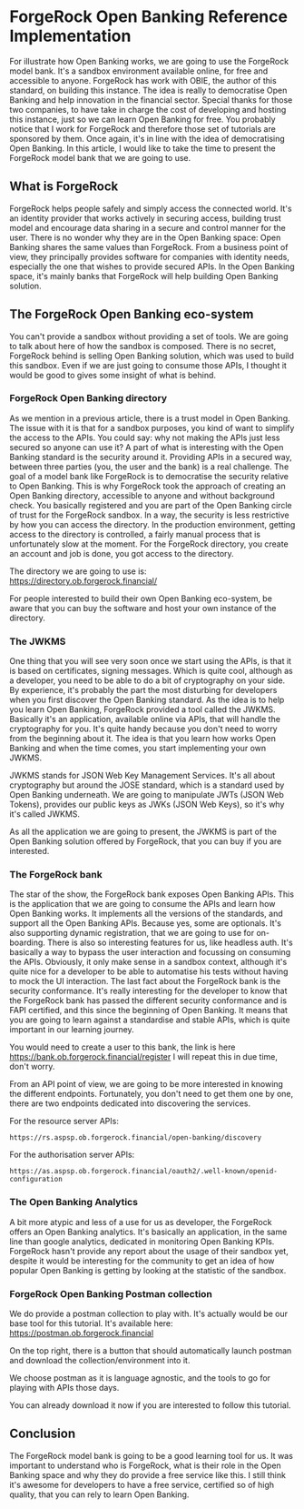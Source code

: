 # ForgeRock Open Banking Reference Implementation

For illustrate how Open Banking works, we are going to use the ForgeRock model bank. It's a sandbox environment available online, for free and accessible to anyone.
ForgeRock has work with OBIE, the author of this standard, on building this instance. The idea is really to democratise Open Banking and help innovation in the financial sector.
Special thanks for those two companies, to have take in charge the cost of developing and hosting this instance, just so we can learn Open Banking for free.
You probably notice that I work for ForgeRock and therefore those set of tutorials are sponsored by them. Once again, it's in line with the idea of democratising Open Banking.
In this article, I would like to take the time to present the ForgeRock model bank that we are going to use.

## What is ForgeRock

ForgeRock helps people safely and simply access the connected world. It's an identity provider that works actively in securing access, building trust model and encourage data sharing in a secure and control manner for the user.
There is no wonder why they are in the Open Banking space: Open Banking shares the same values than ForgeRock.
From a business point of view, they principally provides software for companies with identity needs, especially the one that wishes to provide secured APIs. In the Open Banking space, it's mainly banks that ForgeRock will help building Open Banking solution.

## The ForgeRock Open Banking eco-system

You can't provide a sandbox without providing a set of tools. We are going to talk about here of how the sandbox is composed.
There is no secret, ForgeRock behind is selling Open Banking solution, which was used to build this sandbox.
Even if we are just going to consume those APIs, I thought it would be good to gives some insight of what is behind.

### ForgeRock Open Banking directory

As we mention in a previous article, there is a trust model in Open Banking. The issue with it is that for a sandbox purposes, you kind of want to simplify the access to the APIs.
You could say: why not making the APIs just less secured so anyone can use it? 
A part of what is interesting with the Open Banking standard is the security around it. Providing APIs in a secured way, between three parties (you, the user and the bank) is a real challenge.
The goal of a model bank like ForgeRock is to democratise the security relative to Open Banking.
This is why ForgeRock took the approach of creating an Open Banking directory, accessible to anyone and without background check.
You basically registered and you are part of the Open Banking circle of trust for the ForgeRock sandbox.
In a way, the security is less restrictive by how you can access the directory. In the production environment, getting access to the directory is controlled, a fairly manual process that is unfortunately slow at the moment. 
For the ForgeRock directory, you create an account and job is done, you got access to the directory.

The directory we are going to use is:
https://directory.ob.forgerock.financial/

For people interested to build their own Open Banking eco-system, be aware that you can buy the software and host your own instance of the directory.


### The JWKMS

One thing that you will see very soon once we start using the APIs, is that it is based on certificates, signing messages.
Which is quite cool, although as a developer, you need to be able to do a bit of cryptography on your side.
By experience, it's probably the part the most disturbing for developers when you first discover the Open Banking standard.
As the idea is to help you learn Open Banking, ForgeRock provided a tool called the JWKMS.
Basically it's an application, available online via APIs, that will handle the cryptography for you.
It's quite handy because you don't need to worry from the beginning about it. The idea is that you learn how works Open Banking and when the time comes, you start implementing your own JWKMS.

JWKMS stands for JSON Web Key Management Services. It's all about cryptography but around the JOSE standard, which is a standard used by Open Banking underneath.
We are going to manipulate JWTs (JSON Web Tokens), provides our public keys as JWKs (JSON Web Keys), so it's why it's called JWKMS.

As all the application we are going to present, the JWKMS is part of the Open Banking solution offered by ForgeRock, that you can buy if you are interested.


### The ForgeRock bank

The star of the show, the ForgeRock bank exposes Open Banking APIs. This is the application that we are going to consume the APIs and learn how Open Banking works.
It implements all the versions of the standards, and support all the Open Banking APIs. Because yes, some are optionals.
It's also supporting dynamic registration, that we are going to use for on-boarding.
There is also so interesting features for us, like headless auth. It's basically a way to bypass the user interaction and focussing on consuming the APIs. Obviously, it only make sense in a sandbox context, although it's quite nice for a developer to be able to automatise his tests without having to mock the UI interaction.
The last fact about the ForgeRock bank is the security conformance. It's really interesting for the developer to know that the ForgeRock bank has passed the different security conformance and is FAPI certified, and this since the beginning of Open Banking. It means that you are going to learn against a standardise and stable APIs, which is quite important in our learning journey.

You would need to create a user to this bank, the link is here
https://bank.ob.forgerock.financial/register
I will repeat this in due time, don't worry.

From an API point of view, we are going to be more interested in knowing the different endpoints.
Fortunately, you don't need to get them one by one, there are two endpoints dedicated into discovering the services.

For the resource server APIs:
```
https://rs.aspsp.ob.forgerock.financial/open-banking/discovery
```

For the authorisation server APIs:
```
https://as.aspsp.ob.forgerock.financial/oauth2/.well-known/openid-configuration
```

### The Open Banking Analytics

A bit more atypic and less of a use for us as developer, the ForgeRock offers an Open Banking analytics. It's basically an application, in the same line than google analytics, dedicated in monitoring Open Banking KPIs. 
ForgeRock hasn't provide any report about the usage of their sandbox yet, despite it would be interesting for the community to get an idea of how popular Open Banking is getting by looking at the statistic of the sandbox.

### ForgeRock Open Banking Postman collection

We do provide a postman collection to play with. It's actually would be our base tool for this tutorial.
It's available here:
https://postman.ob.forgerock.financial

On the top right, there is a button that should automatically launch postman and download the collection/environment into it.

We choose postman as it is language agnostic, and the tools to go for playing with APIs those days.

You can already download it now if you are interested to follow this tutorial.


## Conclusion

The ForgeRock model bank is going to be a good learning tool for us. It was important to understand who is ForgeRock, what is their role in the Open Banking space and why they do provide a free service like this.
I still think it's awesome for developers to have a free service, certified so of high quality, that you can rely to learn Open Banking.

